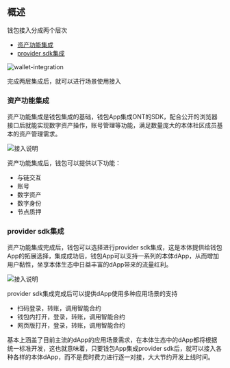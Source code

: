 
## 概述
钱包接入分成两个层次
- [资产功能集成](https://dev-docs.ont.io/#/docs-cn/Wallet-Integration/01-WalletDocking-asset-docking)
- [provider sdk集成](https://dev-docs.ont.io/#/docs-cn/Wallet-Integration/02-WalletDocking-provider-sdk-docking)

![wallet-integration](https://raw.githubusercontent.com/ontio/documentation/master/dev-website-docs/assets/integration/wallet-integration.png)

完成两层集成后，就可以进行场景使用接入


### 资产功能集成

资产功能集成是钱包集成的基础，钱包App集成ONT的SDK，配合公开的浏览器接口后就能实现数字资产操作，账号管理等功能，满足数量庞大的本体社区成员基本的资产管理需求。

![接入说明](https://raw.githubusercontent.com/ontio/documentation/master/dev-website-docs/assets/integration/sdk.png)

资产功能集成后，钱包可以提供以下功能：
-  与链交互
-  账号
-  数字资产
-  数字身份
-  节点质押

### provider sdk集成

资产功能集成完成后，钱包可以选择进行provider sdk集成，这是本体提供给钱包App的拓展选择，集成成功后，钱包App可以支持一系列的本体dApp，从而增加用户黏性，坐享本体生态中日益丰富的dApp带来的流量红利。

![接入说明](https://raw.githubusercontent.com/ontio/documentation/master/dev-website-docs/assets/integration/provider-sdk.png)

provider sdk集成完成后可以提供dApp使用多种应用场景的支持
- 扫码登录，转账，调用智能合约
- 钱包内打开，登录，转账，调用智能合约
- 网页版打开，登录，转账，调用智能合约

基本上涵盖了目前主流的dApp的应用场景需求，在本体生态中的dApp都将根据统一标准开发，这也就意味着，只要钱包App集成provider sdk后，就可以接入各种各样的本体dApp，而不是费时费力进行逐一对接，大大节约开发上线时间。
